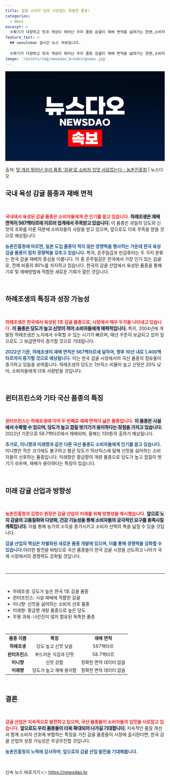 ```yaml
---
title: 감귤 소비자 입맛 사로잡는 특별한 품종!
categories:
  - News
excerpt: >
  수확기가 다양하고 맛과 개성이 뛰어난 우리 품종 감귤이 재배 면적을 넓혀가는 한편,소비자 입맛을 사로잡고 있…
feature_text: >
  ## seoulnews 실시간 뉴스 속보입니다.

  수확기가 다양하고 맛과 개성이 뛰어난 우리 품종 감귤이 재배 면적을 넓혀가는 한편,소비자 입맛을 사로잡고 있…
image: '/assets/img/newsdao_breakingnews.jpg'
---
```


![뉴스다오 속보](/assets/img/newsdao_breakingnews.jpg)

<p>출처: <a href="https://newsdao.kr/2669" rel="dofollow">맛·개성 뛰어난 우리 품종 ‘감귤’로 소비자 입맛 사로잡는다 - 농촌진흥청</a> | 뉴스다오</p>

<h2 data-ke-size="size26">국내 육성 감귤 품종과 재배 면적</h2>

<p data-ke-size="size16">&nbsp;</p>

<b><span style="color: #ee2323;">국내에서 육성된 감귤 품종은 소비자들에게 큰 인기를 끌고 있습니다.</span></b> <b><span style="background-color: #21538527;">하례조생은 재배 면적이 567헥타르에 이르러 업계에서 주목받고 있습니다.</span></b> 이 품종은 과일의 당도와 신맛의 조화를 이룬 덕분에 소비자들의 사랑을 받고 있으며, 앞으로도 더욱 주목을 받을 것으로 예상됩니다. 

<b><span style="color: #1a5490;">농촌진흥청에 따르면, 일본 도입 품종이 적지 않은 영향력을 행사하는 가운데 한국 육성 감귤 품종이 점차 경쟁력을 갖추고 있습니다.</span></b> 특히, 온주밀감과 만감류라는 두 가지 분류는 한국 감귤 재배의 중심을 이룹니다. 이 중 온주밀감은 한국에서 가장 인기 있는 감귤로, 전체 비중의 80%를 차지하고 있습니다. 한국의 감귤 산업에서 육성된 품종을 통해 기후 및 재배방법에 적합한 새로운 기회가 열린 것입니다. 

<p data-ke-size="size16">&nbsp;</p>

<h2 data-ke-size="size26">하례조생의 특징과 성장 가능성</h2>

<p data-ke-size="size16">&nbsp;</p>

<b><span style="color: #ee2323;">하례조생은 한국에서 육성된 1호 감귤 품종으로, 시장에서 매우 두각을 나타내고 있습니다.</span></b> <b><span style="background-color: #21538527;">이 품종은 당도가 높고 신맛이 적어 소비자들에게 매력적입니다.</span></b> 특히, 2004년에 개발된 하례조생은 노지에서 수확할 수 있는 시기가 빠르며, 매년 꾸준히 보급되고 있어 앞으로도 그 보급면적이 증가할 것으로 기대됩니다. 

<b><span style="color: #1a5490;">2022년 기준, 하례조생의 재배 면적은 567헥타르에 달하며, 향후 10년 내로 1,400헥타르까지 증가할 것으로 예상됩니다.</span></b> 이는 한국 감귤 시장에서의 국산 품종의 점유율이 증가하고 있음을 보여줍니다. 하례조생의 당도는 1브릭스 비율이 높고 신맛은 20% 낮아, 소비자들에게 더욱 사랑받을 것입니다.

<p data-ke-size="size16">&nbsp;</p>

<h2 data-ke-size="size26">윈터프린스와 기타 국산 품종의 특징</h2>

<p data-ke-size="size16">&nbsp;</p>

<b><span style="color: #ee2323;">윈터프린스는 하례조생에 이어 두 번째로 재배 면적이 넓은 품종입니다.</span></b> <b><span style="background-color: #21538527;">이 품종은 시설에서 수확할 수 있으며, 당도가 높고 껍질 벗기기가 용이하다는 장점을 가지고 있습니다.</span></b> 2022년 기준으로 58.7헥타르에서 재배되며, 올해는 130톤의 출하가 예상됩니다.

<b><span style="color: #1a5490;">추가로, 미니향과 미래향과 같은 다른 국산 품종도 소비자들에게 인기를 끌고 있습니다.</span></b> 미니향은 작은 크기에도 불구하고 평균 당도가 15브릭스에 달해 신맛을 싫어하는 소비자들이 선호하는 품종입니다. 미래향은 황금향의 개량 품종으로 당도가 높고 껍질이 벗기기 쉬우며, 재배가 용이하다는 특징이 있습니다.

<p data-ke-size="size16">&nbsp;</p>

<h2 data-ke-size="size26">미래 감귤 산업과 방향성</h2>

<p data-ke-size="size16">&nbsp;</p>

<b><span style="color: #ee2323;">농촌진흥청의 김명수 원장은 감귤 산업의 미래를 위해 방향성을 제시했습니다.</span></b> <b><span style="background-color: #21538527;">앞으로 노지 감귤의 고품질화와 다양화, 건강 기능성을 통해 소비자들의 궁극적인 요구를 충족시킬 계획입니다.</span></b> 이를 통해 농가의 소득을 증가시키고 소비자 선택의 폭을 넓힐 수 있을 것입니다.

<b><span style="color: #1a5490;">감귤 산업의 핵심은 차별화된 새로운 품종 개발에 있으며, 이를 통해 경쟁력을 강화할 수 있습니다.</span></b>이러한 발전을 바탕으로 국산 품종들이 한국 감귤 시장을 선도하고 나아가 국제 시장에서의 경쟁력도 강화될 것입니다.

<p data-ke-size="size16">&nbsp;</p>

<hr />

<p data-ke-size="size16">&nbsp;</p>

<ul>
    <li>하례조생: 당도가 높은 한국 1호 감귤 품종</li>
    <li>윈터프린스: 시설 재배에 적합한 감귤</li>
    <li>미니향: 신맛을 싫어하는 소비자 선호 품종</li>
    <li>미래향: 황금향 개량 품종으로 높은 당도</li>
    <li>무봉 과육: 나린진이 많이 함유된 독특한 품종</li>
</ul>

<p data-ke-size="size16">&nbsp;</p>

<table style="border-collapse: collapse; width: 100%;">
    <tr>
        <td style="text-align: center; height: 17px;"><b>품종 이름</b></td>
        <td style="text-align: center; height: 17px;"><b>특징</b></td>
        <td style="text-align: center; height: 17px;"><b>재배 면적</b></td>
    </tr>
    <tr>
        <td style="text-align: center; height: 17px;"><b>하례조생</b></td>
        <td style="text-align: center; height: 17px;">당도 높고 신맛 낮음</td>
        <td style="text-align: center; height: 17px;">567헥타르</td>
    </tr>
    <tr>
        <td style="text-align: center; height: 17px;"><b>윈터프린스</b></td>
        <td style="text-align: center; height: 17px;">부드러운 식감과 단맛</td>
        <td style="text-align: center; height: 17px;">58.7헥타르</td>
    </tr>
    <tr>
        <td style="text-align: center; height: 17px;"><b>미니향</b></td>
        <td style="text-align: center; height: 17px;">신맛 강함</td>
        <td style="text-align: center; height: 17px;">정확한 면적 데이터 없음</td>
    </tr>
    <tr>
        <td style="text-align: center; height: 17px;"><b>미래향</b></td>
        <td style="text-align: center; height: 17px;">당도가 높고 재배 용이함</td>
        <td style="text-align: center; height: 17px;">정확한 면적 데이터 없음</td>
    </tr>
</table>

<p data-ke-size="size16">&nbsp;</p>

<h2 data-ke-size="size26">결론</h2>

<p data-ke-size="size16">&nbsp;</p>

<b><span style="color: #ee2323;">감귤 산업은 지속적으로 발전하고 있으며, 국산 품종들이 소비자들의 입맛을 사로잡고 있습니다.</span></b> <b><span style="background-color: #21538527;">앞으로도 우리 품종들이 더욱 확대되어 나가길 기대합니다.</span></b> 지속적인 품질 개선과 함께 소비자 선호에 부합하는 특징을 가진 감귤 품종들이 시장에 출시된다면, 한국 감귤 산업의 성장 가능성은 무궁무진할 것입니다.

<b><span style="color: #1a5490;">농촌진흥청의 노력에 감사하며, 앞으로의 감귤 산업 발전을 기대해봅니다.</span></b> 

<p data-ke-size="size16">&nbsp;</p> 

신속 뉴스 바로가기 👉 <a href="https://newsdao.kr" rel="dofollow">https://newsdao.kr</a>


